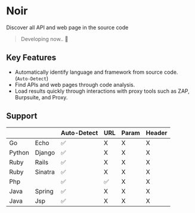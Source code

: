 # Noir
Discover all API and web page in the source code

> Developing now.. 🚧

## Key Features
- Automatically identify language and framework from source code. (`Auto-Detect`)
- Find APIs and web pages through code analysis.
- Load results quickly through interactions with proxy tools such as ZAP, Burpsuite, and Proxy.

## Support
|        |         | Auto-Detect | URL | Param | Header |
|--------|---------|-------------|-----|-------|--------|
| Go     | Echo    |      ✅      |  X  | X     | X      |
| Python | Django  |      ✅      |  X  | X     | X      |
| Ruby   | Rails   |      ✅      |  X  | X     | X      |
| Ruby   | Sinatra |      ✅      |  X  | X     | X      |
| Php    |         |      ✅      |  ✅  | X     | X      |
| Java   | Spring  |      ✅      |  X  | X     | X      |
| Java   | Jsp     |      ✅      |  X  | X     | X      |
